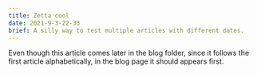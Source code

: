 ```yaml
---
title: Zetta cool
date: 2021-9-3-22-33
brief: A silly way to test multiple articles with different dates.
---
```


Even though this article comes later in the blog folder, since it follows the first article alphabetically, in the blog page it should appears first.
